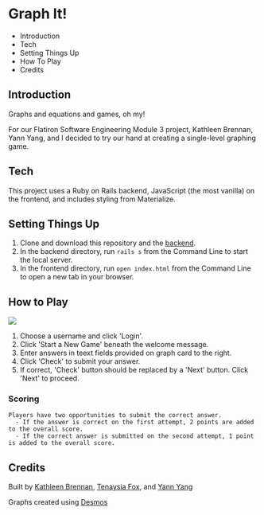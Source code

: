 # Graph It!

- Introduction
- Tech
- Setting Things Up
- How To Play
- Credits

## Introduction

Graphs and equations and games, oh my! 

For our Flatiron Software Engineering Module 3 project, Kathleen Brennan, Yann Yang, and I decided to try our hand at creating a single-level graphing game. 


## Tech

This project uses a Ruby on Rails backend, JavaScript (the most vanilla) on the frontend, and includes styling from Materialize. 

## Setting Things Up

1. Clone and download this repository and the [backend](https://github.com/foxten/Mod-3-Project-Backend). 
2. In the backend directory, run `rails s` from the Command Line to start the local server. 
3. In the frontend directory, run `open index.html` from the Command Line to open a new tab in your browser. 

## How to Play

![](./graph_it_instructions.gif)

1. Choose a username and click 'Login'.
2. Click 'Start a New Game' beneath the welcome message.
3. Enter answers in teext fields provided on graph card to the right. 
4. Click 'Check' to submit your answer.
5. If correct, 'Check' button should be replaced by a 'Next' button. Click 'Next' to proceed.

### Scoring
    Players have two opportunities to submit the correct answer. 
      - If the answer is correct on the first attempt, 2 points are added to the overall score.
      - If the correct answer is submitted on the second attempt, 1 point is added to the overall score. 

## Credits

Built by [Kathleen Brennan](https://github.com/brennank14), [Tenaysia Fox](https://github.com/foxten), and [Yann Yang](https://github.com/Yann233)

Graphs created using [Desmos](http://desmos.com)